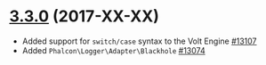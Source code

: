 # [3.3.0](https://github.com/phalcon/cphalcon/releases/tag/v3.3.0) (2017-XX-XX)
- Added support for `switch/case` syntax to the Volt Engine [#13107](https://github.com/phalcon/cphalcon/issues/13107)
- Added `Phalcon\Logger\Adapter\Blackhole` [#13074](https://github.com/phalcon/cphalcon/issues/13074)
